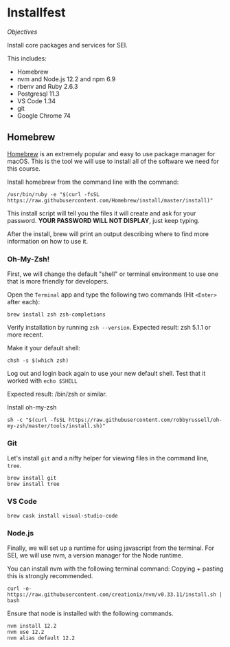 # Installfest

_Objectives_

Install core packages and services for SEI.

This includes:

- Homebrew
- nvm and Node.js 12.2 and npm 6.9
- rbenv and Ruby 2.6.3
- Postgresql 11.3
- VS Code 1.34
- git
- Google Chrome 74

## Homebrew

[Homebrew](https://brew.sh/) is an extremely popular and easy to use package manager for macOS. This is the tool we will use to install all of the software we need for this course.

Install homebrew from the command line with the command:

```shell
/usr/bin/ruby -e "$(curl -fsSL https://raw.githubusercontent.com/Homebrew/install/master/install)"
```

This install script will tell you the files it will create and ask for your password. **YOUR PASSWORD WILL NOT DISPLAY**, just keep typing.

After the install, brew will print an output describing where to find more information on how to use it.

### Oh-My-Zsh!
First, we will change the default "shell" or terminal environment to use one that is more friendly for developers.

Open the `Terminal` app and type the following two commands (Hit `<Enter>` after each):
```
brew install zsh zsh-completions
```

Verify installation by running `zsh --version`. Expected result: zsh 5.1.1 or more recent.

Make it your default shell: 
```
chsh -s $(which zsh)
```

Log out and login back again to use your new default shell.
Test that it worked with 
```echo $SHELL```

Expected result: /bin/zsh or similar.

Install oh-my-zsh 
```
sh -c "$(curl -fsSL https://raw.githubusercontent.com/robbyrussell/oh-my-zsh/master/tools/install.sh)"
```


### Git
Let's install `git` and a nifty helper for viewing files in the command line, `tree`.


```
brew install git
brew install tree
```

### VS Code

```
brew cask install visual-studio-code
```

### Node.js

Finally, we will set up a runtime for using javascript from the terminal. For SEI, we will use nvm, a version manager for the Node runtime.

You can install nvm with the following terminal command:
Copying + pasting this is strongly recommended.


```
curl -o- https://raw.githubusercontent.com/creationix/nvm/v0.33.11/install.sh | bash
```

Ensure that node is installed with the following commands.

```
nvm install 12.2
nvm use 12.2
nvm alias default 12.2
```
